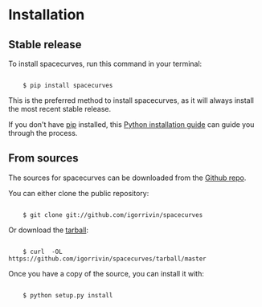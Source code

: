 # Installation


## Stable release

To install spacecurves, run this command in your terminal:

```batch

    $ pip install spacecurves
```

This is the preferred method to install spacecurves, as it will always
install the most recent stable release.

If you don't have [pip](https://pip.pypa.io) installed, this 
[Python installation guide](http://docs.python-guide.org/en/latest/starting/installation/) 
can guide you through the process.


## From sources

The sources for spacecurves can be downloaded from the 
[Github repo](https://github.com/igorrivin/spacecurves).

You can either clone the public repository:

```batch

    $ git clone git://github.com/igorrivin/spacecurves
```

Or download the [tarball](https://github.com/igorrivin/spacecurves/tarball/master):

```batch

    $ curl  -OL https://github.com/igorrivin/spacecurves/tarball/master
```

Once you have a copy of the source, you can install it with:

```batch

    $ python setup.py install
```
